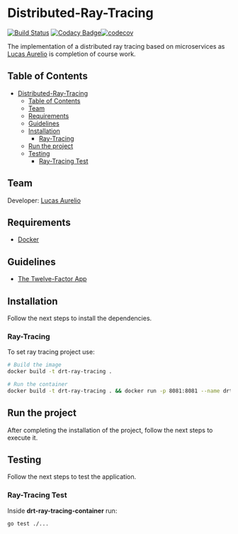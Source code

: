# Distributed-Ray-Tracing

[![Build Status](https://travis-ci.org/lucas625/Distributed-Ray-Tracing.svg?branch=master)](https://travis-ci.org/lucas625/Distributed-Ray-Tracing) [![Codacy Badge](https://app.codacy.com/project/badge/Grade/c97b506fef9f4eb8a23da10b04a04fb1)](https://www.codacy.com/manual/lucas625/Distributed-Ray-Tracing?utm_source=github.com&amp;utm_medium=referral&amp;utm_content=lucas625/Distributed-Ray-Tracing&amp;utm_campaign=Badge_Grade)[![codecov](https://codecov.io/gh/lucas625/Distributed-Ray-Tracing/branch/master/graph/badge.svg)](https://codecov.io/gh/lucas625/Distributed-Ray-Tracing)

The implementation of a distributed ray tracing based on microservices as [Lucas Aurelio](https://github.com/lucas625) is completion of course work.

## Table of Contents

- [Distributed-Ray-Tracing](#distributed-ray-tracing)
  - [Table of Contents](#table-of-contents)
  - [Team](#team)
  - [Requirements](#requirements)
  - [Guidelines](#guidelines)
  - [Installation](#installation)
    - [Ray-Tracing](#ray-tracing)
  - [Run the project](#run-the-project)
  - [Testing](#testing)
    - [Ray-Tracing Test](#ray-tracing-test)

## Team

Developer: [Lucas Aurelio](https://github.com/lucas625)

## Requirements

- [Docker](https://docs.docker.com/desktop/)

## Guidelines

- [The Twelve-Factor App](https://12factor.net/)

## Installation

Follow the next steps to install the dependencies.

### Ray-Tracing

To set ray tracing project use:

```sh
# Build the image
docker build -t drt-ray-tracing .

# Run the container
docker build -t drt-ray-tracing . && docker run -p 8081:8081 --name drt-ray-tracing-container -v $(pwd):/ray-tracing --rm drt-ray-tracing
```

## Run the project

After completing the installation of the project, follow the next steps to execute it.

## Testing

Follow the next steps to test the application.

### Ray-Tracing Test

Inside **drt-ray-tracing-container** run:

```sh
go test ./...
```
